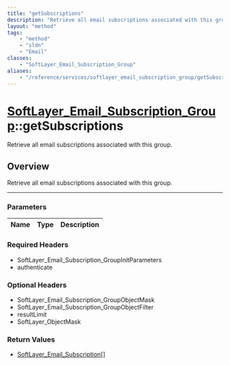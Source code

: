 ```yaml
---
title: "getSubscriptions"
description: "Retrieve all email subscriptions associated with this group."
layout: "method"
tags:
    - "method"
    - "sldn"
    - "Email"
classes:
    - "SoftLayer_Email_Subscription_Group"
aliases:
    - "/reference/services/softlayer_email_subscription_group/getSubscriptions"
---
```

# [SoftLayer_Email_Subscription_Group](/reference/services/SoftLayer_Email_Subscription_Group)::getSubscriptions


Retrieve all email subscriptions associated with this group.


## Overview 
Retrieve all email subscriptions associated with this group.

-----

### Parameters 
|Name | Type | Description |
| --- | --- | --- |


### Required Headers
* SoftLayer_Email_Subscription_GroupInitParameters
* authenticate


### Optional Headers
* SoftLayer_Email_Subscription_GroupObjectMask
* SoftLayer_Email_Subscription_GroupObjectFilter
* resultLimit
* SoftLayer_ObjectMask

### Return Values
* <a href='/reference/datatypes/SoftLayer_Email_Subscription'>SoftLayer_Email_Subscription[] </a>




